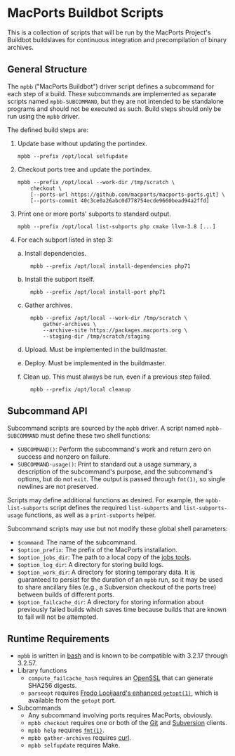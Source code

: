 # MacPorts Buildbot Scripts #

This is a collection of scripts that will be run by the MacPorts
Project's Buildbot buildslaves for continuous integration and
precompilation of binary archives.


## General Structure ##

The `mpbb` ("MacPorts Buildbot") driver script defines a subcommand for
each step of a build. These subcommands are implemented as separate
scripts named `mpbb-SUBCOMMAND`, but they are not intended to be
standalone programs and should not be executed as such. Build steps
should only be run using the `mpbb` driver.

The defined build steps are:

1.  Update base without updating the portindex.

        mpbb --prefix /opt/local selfupdate

2.  Checkout ports tree and update the portindex.

        mpbb --prefix /opt/local --work-dir /tmp/scratch \
            checkout \
            [--ports-url https://github.com/macports/macports-ports.git] \
            [--ports-commit 40c3ce0a26abc0d778754ecde9660bead94a2ffd]

3.  Print one or more ports' subports to standard output.

        mpbb --prefix /opt/local list-subports php cmake llvm-3.8 [...]

4.  For each subport listed in step 3:

    a.  Install dependencies.

            mpbb --prefix /opt/local install-dependencies php71

    b.  Install the subport itself.

            mpbb --prefix /opt/local install-port php71

    c.  Gather archives.

            mpbb --prefix /opt/local --work-dir /tmp/scratch \
                gather-archives \
                --archive-site https://packages.macports.org \
                --staging-dir /tmp/scratch/staging

    d.  Upload. Must be implemented in the buildmaster.

    e.  Deploy. Must be implemented in the buildmaster.

    f.  Clean up. This must always be run, even if a previous step
        failed.

            mpbb --prefix /opt/local cleanup


## Subcommand API ##

Subcommand scripts are sourced by the `mpbb` driver. A script named
`mpbb-SUBCOMMAND` must define these two shell functions:

-   `SUBCOMMAND()`:
      Perform the subcommand's work and return zero on success and
      nonzero on failure.
-   `SUBCOMMAND-usage()`:
      Print to standard out a usage summary, a description of the
      subcommand's purpose, and the subcommand's options, but do not
      `exit`. The output is passed through `fmt(1)`, so single newlines
      are not preserved.

Scripts may define additional functions as desired. For example, the
`mpbb-list-subports` script defines the required `list-subports` and
`list-subports-usage` functions, as well as a `print-subports` helper.

Subcommand scripts may use but not modify these global shell parameters:

-   `$command`:
      The name of the subcommand.
-   `$option_prefix`:
      The prefix of the MacPorts installation.
-   `$option_jobs_dir`:
      The path to a local copy of the
      [jobs tools](https://github.com/macports/macports-infrastructure/tree/master/jobs).
-   `$option_log_dir`:
      A directory for storing build logs.
-   `$option_work_dir`:
      A directory for storing temporary data. It is guaranteed to
      persist for the duration of an `mpbb` run, so it may be used to
      share ancillary files (e.g., a Subversion checkout of the ports
      tree) between builds of different ports.
-   `$option_failcache_dir`:
      A directory for storing information about previously failed builds which
      saves time because builds that are known to fail will not be attempted.


## Runtime Requirements ##

-   `mpbb` is written in [bash](https://www.gnu.org/software/bash) and
    is known to be compatible with 3.2.17 through 3.2.57.
-   Library functions
    -   `compute_failcache_hash` requires an
        [OpenSSL](https://www.openssl.org) that can generate SHA256 digests.
    -   `parseopt` requires [Frodo Looijaard's enhanced
        `getopt(1)`](http://frodo.looijaard.name/project/getopt),
        which is available from the `getopt` port.
-   Subcommands
    -   Any subcommand involving ports requires MacPorts, obviously.
    -   `mpbb checkout` requires one or both of the
        [Git](https://git-scm.com) and
        [Subversion](http://subversion.apache.org) clients.
    -   `mpbb help` requires
        [`fmt(1)`](https://en.wikipedia.org/wiki/Fmt_(Unix)).
    -   `mpbb gather-archives` requires [curl](https://curl.haxx.se).
    -   `mpbb selfupdate` requires Make.
